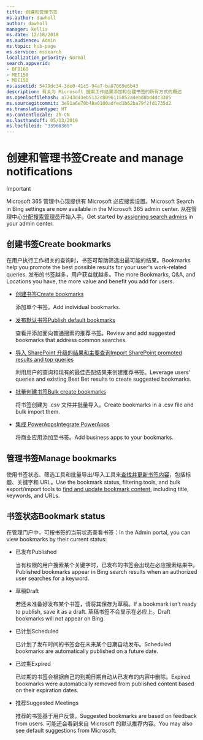 ```yaml
---
title: 创建和管理书签
ms.author: dawholl
author: dawholl
manager: kellis
ms.date: 12/18/2018
ms.audience: Admin
ms.topic: hub-page
ms.service: mssearch
localization_priority: Normal
search.appverid:
- BFB160
- MET150
- MOE150
ms.assetid: 5479dc34-3de0-41c5-94a7-ba87069e6b43
description: 有关为 Microsoft 搜索工作结果添加和创建书签的所有方式的概述
ms.openlocfilehash: a7243d43eb5132c8096115852a4ebd8bd4dc3305
ms.sourcegitcommit: 3e91a6e70b48a0100adfed1b62ba79f2fd1735d2
ms.translationtype: HT
ms.contentlocale: zh-CN
ms.lasthandoff: 05/13/2019
ms.locfileid: "33968369"
---
```

# <a name="create-and-manage-bookmarks"></a><span data-ttu-id="1a312-103">创建和管理书签</span><span class="sxs-lookup"><span data-stu-id="1a312-103">Create and manage notifications</span></span>

> [!IMPORTANT]
> <span data-ttu-id="1a312-104">Microsoft 365 管理中心现提供有 Microsoft 必应搜索设置。</span><span class="sxs-lookup"><span data-stu-id="1a312-104">Microsoft Search in Bing settings are now available in the Microsoft 365 admin center.</span></span> <span data-ttu-id="1a312-105">从在管理中心[分配搜索管理员](https://docs.microsoft.com/zh-CN/microsoftsearch/setup-microsoft-search#step-2-assign-search-admin-and-search-editor)开始入手。</span><span class="sxs-lookup"><span data-stu-id="1a312-105">Get started by [assigning search admins](https://docs.microsoft.com/en-us/microsoftsearch/setup-microsoft-search#step-2-assign-search-admin-and-search-editor) in your admin center.</span></span>
    
## <a name="create-bookmarks"></a><span data-ttu-id="1a312-106">创建书签</span><span class="sxs-lookup"><span data-stu-id="1a312-106">Create bookmarks</span></span>

<span data-ttu-id="1a312-107">在用户执行工作相关的查询时，书签可帮助筛选出最可能的结果。</span><span class="sxs-lookup"><span data-stu-id="1a312-107">Bookmarks help you promote the best possible results for your user's work-related queries.</span></span> <span data-ttu-id="1a312-108">发布的书签越多，用户获益就越多。</span><span class="sxs-lookup"><span data-stu-id="1a312-108">The more Bookmarks, Q&A, and Locations you have, the more value and benefit you add for users.</span></span>
  
- [<span data-ttu-id="1a312-109">创建书签</span><span class="sxs-lookup"><span data-stu-id="1a312-109">Create bookmarks</span></span>](create-bookmarks.md)
    
    <span data-ttu-id="1a312-110">添加单个书签。</span><span class="sxs-lookup"><span data-stu-id="1a312-110">Add individual bookmarks.</span></span>
    
- [<span data-ttu-id="1a312-111">发布默认书签</span><span class="sxs-lookup"><span data-stu-id="1a312-111">Publish default bookmarks</span></span>](publish-default-bookmarks.md)
    
    <span data-ttu-id="1a312-112">查看并添加面向普通搜索的推荐书签。</span><span class="sxs-lookup"><span data-stu-id="1a312-112">Review and add suggested bookmarks that address common searches.</span></span>
    
- [<span data-ttu-id="1a312-113">导入 SharePoint 升级的结果和主要查询</span><span class="sxs-lookup"><span data-stu-id="1a312-113">Import SharePoint promoted results and top queries</span></span>](import-sharepoint-promoted-results-and-top-queries.md)
    
    <span data-ttu-id="1a312-114">利用用户的查询和现有的最佳匹配结果来创建推荐书签。</span><span class="sxs-lookup"><span data-stu-id="1a312-114">Leverage users' queries and existing Best Bet results to create suggested bookmarks.</span></span>
    
- [<span data-ttu-id="1a312-115">批量创建书签</span><span class="sxs-lookup"><span data-stu-id="1a312-115">Bulk create bookmarks</span></span>](bulk-create-bookmarks.md)
    
    <span data-ttu-id="1a312-116">将书签创建为 .csv 文件并批量导入。</span><span class="sxs-lookup"><span data-stu-id="1a312-116">Create bookmarks in a .csv file and bulk import them.</span></span>
    
- [<span data-ttu-id="1a312-117">集成 PowerApps</span><span class="sxs-lookup"><span data-stu-id="1a312-117">Integrate PowerApps</span></span>](integrate-powerapps.md)
    
    <span data-ttu-id="1a312-118">将商业应用添加至书签。</span><span class="sxs-lookup"><span data-stu-id="1a312-118">Add business apps to your bookmarks.</span></span>
    
## <a name="manage-bookmarks"></a><span data-ttu-id="1a312-119">管理书签</span><span class="sxs-lookup"><span data-stu-id="1a312-119">Manage bookmarks</span></span>

<span data-ttu-id="1a312-120">使用书签状态、筛选工具和批量导出/导入工具来[查找并更新书签内容](manage-bookmarks.md)，包括标题、关键字和 URL。</span><span class="sxs-lookup"><span data-stu-id="1a312-120">Use the bookmark status, filtering tools, and bulk export/import tools to [find and update bookmark content](manage-bookmarks.md), including title, keywords, and URLs.</span></span>
  
## <a name="bookmark-status"></a><span data-ttu-id="1a312-121">书签状态</span><span class="sxs-lookup"><span data-stu-id="1a312-121">Bookmark status</span></span>

<span data-ttu-id="1a312-122">在管理门户中，可按书签的当前状态查看书签：</span><span class="sxs-lookup"><span data-stu-id="1a312-122">In the Admin portal, you can view bookmarks by their current status:</span></span>
  
- <span data-ttu-id="1a312-123">已发布</span><span class="sxs-lookup"><span data-stu-id="1a312-123">Published</span></span>
    
    <span data-ttu-id="1a312-124">当有权限的用户搜索某个关键字时，已发布的书签会出现在必应搜索结果中。</span><span class="sxs-lookup"><span data-stu-id="1a312-124">Published bookmarks appear in Bing search results when an authorized user searches for a keyword.</span></span>
    
- <span data-ttu-id="1a312-125">草稿</span><span class="sxs-lookup"><span data-stu-id="1a312-125">Draft</span></span>
    
    <span data-ttu-id="1a312-126">若还未准备好发布某个书签，请将其保存为草稿。</span><span class="sxs-lookup"><span data-stu-id="1a312-126">If a bookmark isn't ready to publish, save it as a draft.</span></span> <span data-ttu-id="1a312-127">草稿书签不会显示在必应上。</span><span class="sxs-lookup"><span data-stu-id="1a312-127">Draft bookmarks will not appear on Bing.</span></span>
    
- <span data-ttu-id="1a312-128">已计划</span><span class="sxs-lookup"><span data-stu-id="1a312-128">Scheduled</span></span>
    
    <span data-ttu-id="1a312-129">已计划了发布时间的书签会在未来某个日期自动发布。</span><span class="sxs-lookup"><span data-stu-id="1a312-129">Scheduled bookmarks are automatically published on a future date.</span></span>
    
- <span data-ttu-id="1a312-130">已过期</span><span class="sxs-lookup"><span data-stu-id="1a312-130">Expired</span></span>
    
    <span data-ttu-id="1a312-131">已过期的书签会根据自己的到期日期自动从已发布的内容中删除。</span><span class="sxs-lookup"><span data-stu-id="1a312-131">Expired bookmarks were automatically removed from published content based on their expiration dates.</span></span>
    
- <span data-ttu-id="1a312-132">推荐</span><span class="sxs-lookup"><span data-stu-id="1a312-132">Suggested Meetings</span></span>
    
    <span data-ttu-id="1a312-133">推荐的书签基于用户反馈。</span><span class="sxs-lookup"><span data-stu-id="1a312-133">Suggested bookmarks are based on feedback from users.</span></span> <span data-ttu-id="1a312-134">可能还会看到来自 Microsoft 的默认推荐内容。</span><span class="sxs-lookup"><span data-stu-id="1a312-134">You may also see default suggestions from Microsoft.</span></span>

  

